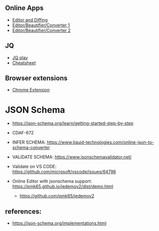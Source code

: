 
## Online Apps
  * [Editor and Diffing](https://jsoneditoronline.org)
  * [Editor/Beautifier/Converter 1](https://codebeautify.org/jsonviewer)
  * [Editor/Beautifier/Converter 2](https://jsonformatter.org/#)

## JQ
  * [JQ play](https://jqplay.org/)
  * [Cheatsheet](https://gist.github.com/olih/f7437fb6962fb3ee9fe95bda8d2c8fa4)

## Browser extensions
  * [Chrome Extension](https://chrome.google.com/webstore/detail/json-handle/iahnhfdhidomcpggpaimmmahffihkfnj?hl=en)

# JSON Schema
  * https://json-schema.org/learn/getting-started-step-by-step
  
  
  * CDAF-672

  * INFER SCHEMA: https://www.liquid-technologies.com/online-json-to-schema-converter
  * VALIDATE SCHEMA: https://www.jsonschemavalidator.net/
  * Validate on VS CODE: https://github.com/microsoft/vscode/issues/64796
  * Online Editor with jsonschema support: https://pmk65.github.io/jedemov2/dist/demo.html 
    * https://github.com/pmk65/jedemov2
  


## references:
  * https://json-schema.org/implementations.html
